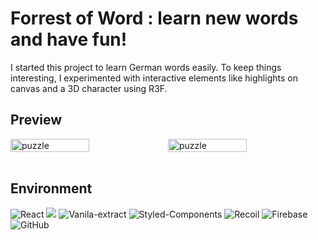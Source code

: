 # Forrest of Word : learn new words and have fun!

I started this project to learn German words easily. To keep things interesting, I experimented with interactive elements like highlights on canvas and a 3D character using R3F.

## Preview

<div style="display : flex;">
    <img width="50%" alt="puzzle" src="public/images/word_forest_intro.gif" />
    <img width="50%" alt="puzzle" src="public/images/puzzle_search.gif" />
</div>

</br>

## Environment

![React](https://img.shields.io/badge/React-53C1DE?style=flat-square&logo=react&logoColor=white) <img src="https://img.shields.io/badge/TypeScript-3178C6?style=flat&logo=TypeScript&logoColor=white" /> ![Vanila-extract](https://img.shields.io/badge/🧁%20Vanila%20extract-8A2BE2) ![Styled-Components](https://img.shields.io/badge/Styled_Components-DB7C85?style=flat-square&logo=styled-components&logoColor=white) ![Recoil](https://img.shields.io/badge/Recoil-3578E5?style=flat&logo=Recoil&logoColor=white) ![Firebase](https://img.shields.io/badge/Firebase-%23039BE5.svg?style=flat-square&logo=firebase)
![GitHub](https://img.shields.io/badge/Github-%23121011.svg?style=flat-square&logo=github&logoColor=white)
